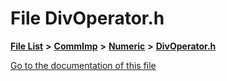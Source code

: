 

# File DivOperator.h

[**File List**](files.md) **>** [**CommImp**](dir_6202b98a8704f42b1ea358646461643f.md) **>** [**Numeric**](dir_a0ece07902893bffce0f747cc8ee06c8.md) **>** [**DivOperator.h**](_div_operator_8h.md)

[Go to the documentation of this file](_div_operator_8h.md)


```
```


